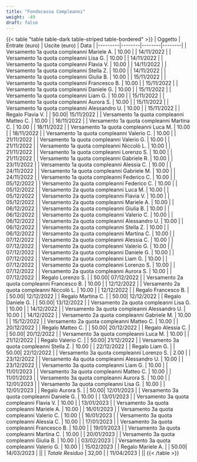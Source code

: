 ```yaml
---
title: "Fondocassa Compleanni"
weight: -49
draft: false
---
```


{{< table "table table-dark table-striped table-bordered" >}}
| Oggetto | Entrate (euro) | Uscite (euro) | Data |
|---------|--------|--------|--------|
| Versamento 1a quota compleanni  Mariele A. | 10.00 | | 14/11/2022 | 
| Versamento 1a quota compleanni  Lisa G. | 10.00 | | 14/11/2022 | 
| Versamento 1a quota compleanni  Flavia V. | 10.00 | | 14/11/2022 | 
| Versamento 1a quota compleanni  Stella Z. | 10.00 | | 14/11/2022 | 
| Versamento 1a quota compleanni  Giulia B. | 10.00 | | 15/11/2022 |
| Versamento 1a quota compleanni  Francesco B. | 10.00 | | 15/11/2022 |
| Versamento 1a quota compleanni  Daniele G. | 10.00 | | 15/11/2022 |
| Versamento 1a quota compleanni  Liam G. | 10.00 | | 15/11/2022 |
| Versamento 1a quota compleanni  Aurora S. | 10.00 | | 15/11/2022 |
| Versamento 1a quota compleanni  Alessandro U. | 10.00 | | 15/11/2022 |
| Regalo Flavia V. | | 50.00| 15/11/2022 |
| Versamento 1a quota compleanni  Matteo C. | 10.00 | | 16/11/2022 |
| Versamento 1a quota compleanni  Martina C. | 10.00 | | 18/11/2022 |
| Versamento 1a quota compleanni  Luca M. | 10.00 | | 18/11/2022 |
| Versamento 1a quota compleanni  Valerio C. | 10.00 | | 21/11/2022 |
| Versamento 1a quota compleanni  Valerio G. | 10.00 | | 21/11/2022 |
| Versamento 1a quota compleanni  Niccolò L. | 10.00 | | 21/11/2022 |
| Versamento 1a quota compleanni  Lorenzo S. | 10.00 | | 21/11/2022 |
| Versamento 1a quota compleanni  Gabriele R. | 10.00 | | 23/11/2022 |
| Versamento 1a quota compleanni  Alessia C. | 10.00 | | 24/11/2022 |
| Versamento 1a quota compleanni  Gabriele M. | 10.00 | | 24/11/2022 |
| Versamento 1a quota compleanni  Federico C. | 10.00 | | 05/12/2022 |
| Versamento 2a quota compleanni  Federico C. | 10.00 | | 05/12/2022 |
| Versamento 2a quota compleanni  Luca M. | 10.00 | | 05/12/2022 |
| Versamento 2a quota compleanni  Flavia V. | 10.00 | | 05/12/2022 |
| Versamento 2a quota compleanni  Mariele A. | 10.00 | | 06/12/2022 |
| Versamento 2a quota compleanni  Giulia B. | 10.00 | | 06/12/2022 |
| Versamento 2a quota compleanni  Valerio C. | 10.00 | | 06/12/2022 |
| Versamento 2a quota compleanni  Alessandro U. | 10.00 | | 06/12/2022 |
| Versamento 2a quota compleanni  Stella Z. | 10.00 | | 06/12/2022 |
| Versamento 2a quota compleanni  Martina C. | 10.00 | | 07/12/2022 |
| Versamento 2a quota compleanni  Alessia C. | 10.00 | | 07/12/2022 |
| Versamento 2a quota compleanni  Valerio G. | 10.00 | | 07/12/2022 |
| Versamento 2a quota compleanni  Daniele G. | 10.00 | | 07/12/2022 |
| Versamento 2a quota compleanni  Liam G. | 10.00 | | 07/12/2022 |
| Versamento 2a quota compleanni  Lorenzo S. | 10.00 | | 07/12/2022 |
| Versamento 2a quota compleanni  Aurora S. | 10.00 | | 07/12/2022 |
| Regalo Lorenzo S. | | 50.00| 07/12/2022 |
| Versamento 2a quota compleanni  Francesco B. | 10.00 | | 12/12/2022 |
| Versamento 2a quota compleanni  Niccolò L. | 10.00 | | 12/12/2022 |
| Regalo Francesco B. | | 50.00| 12/12/2022 |
| Regalo Martina C. | | 50.00| 12/12/2022 |
| Regalo Daniele G. | | 50.00| 13/12/2022 |
| Versamento 2a quota compleanni  Lisa G. | 10.00 | | 14/12/2022 |
| Versamento 3a quota compleanni  Alessandro U. | 10.00 | | 14/12/2022 |
| Versamento 2a quota compleanni  Gabriele M. | 10.00 | | 15/12/2022 |
| Versamento 2a quota compleanni  Matteo C. | 10.00 | | 20/12/2022 |
| Regalo Matteo C. | | 50.00| 20/12/2022 |
| Regalo Alessia C. | | 50.00| 20/12/2022 |
| Versamento 3a quota compleanni  Luca M. | 10.00 | | 21/12/2022 |
| Regalo Valerio C. | | 50.00| 21/12/2022 |
| Versamento 3a quota compleanni  Stella Z. | 10.00 | | 22/12/2022 |
| Regalo Liam G. | | 50.00| 22/12/2022 |
| Versamento 3a quota compleanni  Lorenzo S. | 2.00 | | 23/12/2022 |
| Versamento 4a quota compleanni  Alessandro U. | 10.00 | | 23/12/2022 |
| Versamento 3a quota compleanni  Liam G. | 10.00 | | 11/01/2023 |
| Versamento 3a quota compleanni  Matteo C. | 10.00 | | 11/01/2023 |
| Versamento 3a quota compleanni  Aurora S. | 10.00 | | 12/01/2023 |
| Versamento 3a quota compleanni  Lisa G. | 10.00 | | 12/01/2023 |
| Regalo Aurora S. | | 50.00| 12/01/2023 |
| Versamento 3a quota compleanni  Daniele G. | 10.00 | | 13/01/2023 |
| Versamento 3a quota compleanni  Flavia V. | 10.00 | | 13/01/2023 |
| Versamento 3a quota compleanni  Mariele A. | 10.00 | | 16/01/2023 |
| Versamento 3a quota compleanni  Valerio C. | 10.00 | | 16/01/2023 |
| Versamento 3a quota compleanni  Alessia C. | 10.00 | | 17/01/2023 |
| Versamento 3a quota compleanni  Francesco B. | 10.00 | | 19/01/2023 |
| Versamento 3a quota compleanni  Martina C. | 10.00 | | 20/01/2023 |
| Versamento 3a quota compleanni  Giulia B. | 10.00 | | 03/02/2023 |
| Versamento 3a quota compleanni  Valerio G. | 10.00 | | 15/02/2023 |
| Regalo Mariele A. | | 50.00| 14/03/2023 |
||
| *Totale Residuo* | 32,00 | | 11/04/2023 |
||
{{< /table >}}

